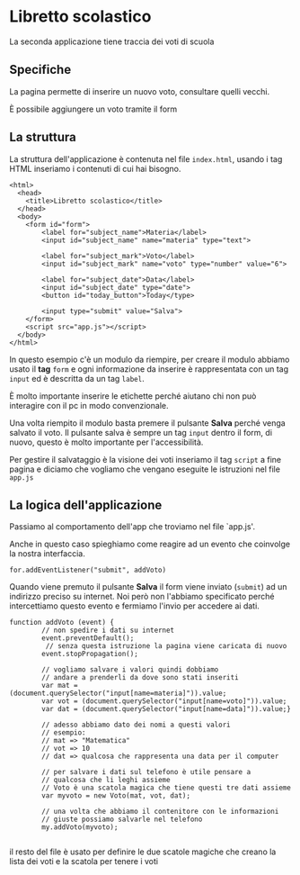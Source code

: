 # Libretto scolastico

La seconda applicazione tiene traccia dei voti di scuola

## Specifiche

La pagina permette di inserire un nuovo voto, consultare quelli vecchi.

È possibile aggiungere un voto tramite il form

## La struttura

La struttura dell'applicazione è contenuta nel file ```index.html```, usando i tag HTML inseriamo i contenuti di cui hai bisogno.

```
<html>
  <head>
    <title>Libretto scolastico</title>
  </head>
  <body>
    <form id="form">
        <label for="subject_name">Materia</label>
        <input id="subject_name" name="materia" type="text">
        
        <label for="subject_mark">Voto</label>
        <input id="subject_mark" name="voto" type="number" value="6">

        <label for="subject_date">Data</label>
        <input id="subject_date" type="date">
        <button id="today_button">Today</type>

        <input type="submit" value="Salva">
    </form>
    <script src="app.js"></script>
  </body>
</html>
```
In questo esempio c'è un modulo da riempire, per creare il modulo abbiamo usato il **tag** `form` e ogni informazione da inserire è rappresentata con un tag `input` ed è descritta da un tag `label`.

È molto importante inserire le etichette perché aiutano chi non può interagire con il pc in modo convenzionale.

Una volta riempito il modulo basta premere il pulsante **Salva**  perché venga salvato il voto. Il pulsante salva è sempre un tag `input` dentro il form, di nuovo, questo è molto importante per l'accessibilità.

Per gestire il salvataggio è la visione dei voti inseriamo il tag `script` a fine pagina e diciamo che vogliamo che vengano eseguite le istruzioni nel file `app.js`

## La logica dell'applicazione

Passiamo al comportamento dell'app che troviamo nel file `app.js'.

Anche in questo caso spieghiamo come reagire ad un evento che coinvolge la nostra interfaccia.

```
for.addEventListener("submit", addVoto)
```

Quando viene premuto il pulsante **Salva** il form viene inviato (`submit`) ad un indirizzo preciso su internet. Noi però non l'abbiamo specificato perché intercettiamo questo evento e fermiamo l'invio per accedere ai dati.

```
function addVoto (event) {
        // non spedire i dati su internet
        event.preventDefault();
         // senza questa istruzione la pagina viene caricata di nuovo
        event.stopPropagation();

        // vogliamo salvare i valori quindi dobbiamo 
        // andare a prenderli da dove sono stati inseriti
        var mat = (document.querySelector("input[name=materia]")).value;
        var vot = (document.querySelector("input[name=voto]")).value;
        var dat = (document.querySelector("input[name=data]")).value;}

        // adesso abbiamo dato dei nomi a questi valori
        // esempio:
        // mat => "Matematica"
        // vot => 10
        // dat => qualcosa che rappresenta una data per il computer
        
        // per salvare i dati sul telefono è utile pensare a
        // qualcosa che li leghi assieme
        // Voto è una scatola magica che tiene questi tre dati assieme
        var myvoto = new Voto(mat, vot, dat);
        
        // una volta che abbiamo il contenitore con le informazioni 
        // giuste possiamo salvarle nel telefono
        my.addVoto(myvoto);
        
```

il resto del file è usato per definire le due scatole magiche che creano la lista dei voti e la scatola per tenere i voti

